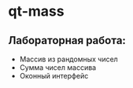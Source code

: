 # qt-mass
## Лабораторная работа:
* Массив из рандомных чисел
* Сумма чисел массива
* Оконный интерфейс
